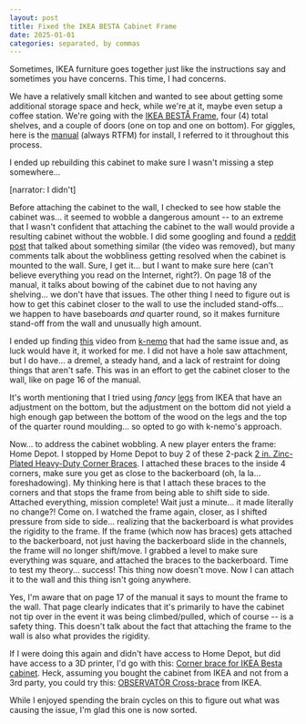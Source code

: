 ```yaml
---
layout: post
title: Fixed the IKEA BESTA Cabinet Frame
date: 2025-01-01
categories: separated, by commas
---
```

Sometimes, IKEA furniture goes together just like the instructions say and sometimes you have concerns. This time, I had concerns. 

We have a relatively small kitchen and wanted to see about getting some additional storage space and heck, while we're at it, maybe even setup a coffee station. We're going with the [IKEA BESTÅ Frame](https://www.ikea.com/us/en/p/besta-frame-white-00245842/), four (4) total shelves, and a couple of doors (one on top and one on bottom). For giggles, here is the [manual](https://www.ikea.com/us/en/assembly_instructions/besta-frame-white__AA-1272094-9-100.pdf) (always RTFM) for install, I referred to it throughout this process. 

I ended up rebuilding this cabinet to make sure I wasn't missing a step somewhere... 

[narrator: I didn't]

Before attaching the cabinet to the wall, I checked to see how stable the cabinet was... it seemed to wobble a dangerous amount -- to an extreme that I wasn't confident that attaching the cabinet to the wall would provide a resulting cabinet without the wobble. I did some googling and found a [reddit post](https://www.reddit.com/r/IKEA/comments/1apk2ds/besta_large_cabinet_is_so_wobbly_its_ridiculous/) that talked about something similar (the video was removed), but many comments talk about the wobbliness getting resolved when the cabinet is mounted to the wall. Sure, I get it... but I want to make sure here (can't believe everything you read on the Internet, right?). On page 18 of the manual, it talks about bowing of the cabinet due to not having any shelving... we don't have that issues. The other thing I need to figure out is how to get this cabinet closer to the wall to use the included stand-offs... we happen to have baseboards _and_ quarter round, so it makes furniture stand-off from the wall and unusually high amount. 

I ended up finding [this](x-devonthink-item://6FB9C20B-ADBC-4798-9D43-4A1000706BCC) video from [k-nemo](https://www.youtube.com/@k-nemo) that had the same issue and, as luck would have it, it worked for me. I did not have a hole saw attachment, but I do have... a dremel, a steady hand, and a lack of restraint for doing things that aren't safe. This was in an effort to get the cabinet closer to the wall, like on page 16 of the manual. 

It's worth mentioning that I tried using _fancy_ [legs](https://www.ikea.com/us/en/p/mejarp-leg-birch-70489916/) from IKEA that have an adjustment on the bottom, but the adjustment on the bottom did not yield a high enough gap between the bottom of the wood on the legs and the top of the quarter round moulding... so opted to go with k-nemo's approach. 

Now... to address the cabinet wobbling. A new player enters the frame: Home Depot. I stopped by Home Depot to buy 2 of these 2-pack [2 in. Zinc-Plated Heavy-Duty Corner Braces](https://www.homedepot.com/p/Everbilt-2-in-Zinc-Plated-Heavy-Duty-Corner-Brace-2-Pack-15442/202034088?source=shoppingads&locale=en-US&pla&mtc=SHOPPING-BF-CDP-GGL-D25H-025_004_BUILDER_HARD-NA-Multi-NA-PMAX-NA-NA-NA-NA-NBR-NA-NA-NA-BuildersHardware_PRIOCONTROL&cm_mmc=SHOPPING-BF-CDP-GGL-D25H-025_004_BUILDER_HARD-NA-Multi-NA-PMAX-NA-NA-NA-NA-NBR-NA-NA-NA-BuildersHardware_PRIOCONTROL-21266234112--&gad_source=1&gbraid=0AAAAADq61UdURpQYB_JNRQJzukDGyzoWu&gclid=Cj0KCQiA7NO7BhDsARIsADg_hIbcnyANwlX6ZtHo-8mjYbs7OyM0B7Syn8d77Ay-WqGK96Hw9jolRfIaAk8GEALw_wcB&gclsrc=aw.ds). I attached these braces to the inside 4 corners, make sure you get as close to the backerboard (oh, la la... foreshadowing). My thinking here is that I attach these braces to the corners and that stops the frame from being able to shift side to side. Attached everything, mission complete! Wait just a minute... it made literally no change?! Come on. I watched the frame again, closer, as I shifted pressure from side to side... realizing that the backerboard is what provides the rigidity to the frame. If the frame (which now has braces) gets attached to the backerboard, not just having the backerboard slide in the channels, the frame will no longer shift/move. I grabbed a level to make sure everything was square, and attached the braces to the backerboard. Time to test my theory... success! This thing now doesn't move. Now I can attach it to the wall and this thing isn't going anywhere. 

Yes, I'm aware that on page 17 of the manual it says to mount the frame to the wall. That page clearly indicates that it's primarily to have the cabinet not tip over in the event it was being climbed/pulled, which of course -- is a safety thing. This doesn't talk about the fact that attaching the frame to the wall is also what provides the rigidity. 

If I were doing this again and didn't have access to Home Depot, but did have access to a 3D printer, I'd go with this: [Corner brace for IKEA Besta cabinet](https://www.thingiverse.com/thing:3037566). Heck, assuming you bought the cabinet from IKEA and not from a 3rd party, you could try this: [OBSERVATÖR Cross-brace](https://www.ikea.com/us/en/p/observatoer-cross-brace-galvanized-87749600/) from IKEA. 

While I enjoyed spending the brain cycles on this to figure out what was causing the issue, I'm glad this one is now sorted. 